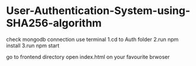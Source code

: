 # User-Authentication-System-using-SHA256-algorithm

check mongodb connection
use terminal
1.cd to Auth folder
2.run npm install
3.run npm start

go to frontend directory
open index.html on your favourite brwoser

